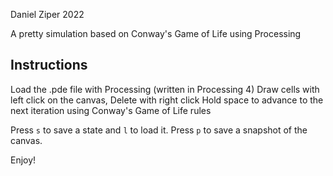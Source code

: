 Daniel Ziper 2022

A pretty simulation based on Conway's Game of Life using Processing

## Instructions
Load the .pde file with Processing (written in Processing 4)
Draw cells with left click on the canvas, Delete with right click
Hold space to advance to the next iteration using Conway's Game of Life rules

Press `s` to save a state and `l` to load it.
Press `p` to save a snapshot of the canvas.

Enjoy!
